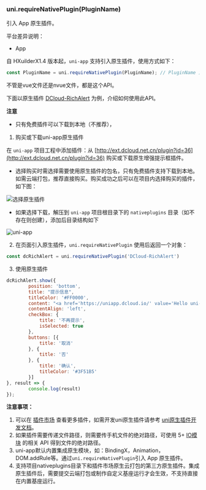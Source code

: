 ### uni.requireNativePlugin(PluginName)

引入 App 原生插件。

平台差异说明：

* App

自 HXuilderX1.4 版本起，``uni-app`` 支持引入原生插件，使用方式如下：

```javascript
const PluginName = uni.requireNativePlugin(PluginName); // PluginName 为原生插件名称
```

不管是vue文件还是nvue文件，都是这个API。

下面以原生插件 [DCloud-RichAlert](https://ext.dcloud.net.cn/plugin?id=36) 为例，介绍如何使用此API。

**注意**

- 只有免费插件可以下载到本地（不推荐），

1. 购买或下载uni-app原生插件
 
在 ``uni-app`` 项目工程中添加插件：从 [http://ext.dcloud.net.cn/plugin?id=36](http://ext.dcloud.net.cn/plugin?id=36) 购买或下载原生增强提示框插件。

- 选择购买时需选择需要使用原生插件的包名，只有免费插件支持下载到本地。如需云端打包，推荐直接购买。购买成功之后可以在项目内选择购买的插件，如下图：

![选择原生插件](https://img-cdn-qiniu.dcloud.net.cn/uploads/article/20190416/1b5297e695ad1536ddafe3c834e9c297.png)

- 如果选择下载，解压到 `uni-app` 项目根目录下的 `nativeplugins` 目录（如不存在则创建），添加后目录结构如下

![uni-app](https://img-cdn-qiniu.dcloud.net.cn/uploads/article/20181226/10cd9e6a19769b9543e0a0eda2c66696.png)

2. 在页面引入原生插件，``uni.requireNativePlugin`` 使用后返回一个对象：

```javascript
const dcRichAlert = uni.requireNativePlugin('DCloud-RichAlert')
```

3. 使用原生插件

```javascript
dcRichAlert.show({
        position: 'bottom',
        title: "提示信息",
        titleColor: '#FF0000',
        content: "<a href='https://uniapp.dcloud.io/' value='Hello uni-app'>uni-app</a> 是一个使用 Vue.js 开发跨平台应用的前端框架!\n免费的\n免费的\n免费的\n重要的事情说三遍",
        contentAlign: 'left',
        checkBox: {
            title: '不再提示',
            isSelected: true
        },
        buttons: [{
            title: '取消'
        }, {
            title: '否'
        }, {
            title: '确认',
            titleColor: '#3F51B5'
        }]
}, result => {
        console.log(result)
});
```


**注意事项：**

1. 可以在 [插件市场](https://ext.dcloud.net.cn/?cat1=5&cat2=51) 查看更多插件，如需开发uni原生插件请参考 [uni原生插件开发文档](https://nativesupport.dcloud.net.cn/NativePlugin/README)。 
2. 如果插件需要传递文件路径，则需要传手机文件的绝对路径，可使用 5+ [IO模块](http://www.html5plus.org/doc/zh_cn/io.html) 的相关 API 得到文件的绝对路径。
3. uni-app默认内置集成原生模块，如：BindingX，Animation， DOM.addRule等。通过```uni.requireNativePlugin```引入 App 原生插件。
4. 支持项目nativeplugins目录下和插件市场原生云打包的第三方原生插件。集成原生插件后，需要提交云端打包或制作自定义基座运行才会生效，不支持直接在内置基座运行。

